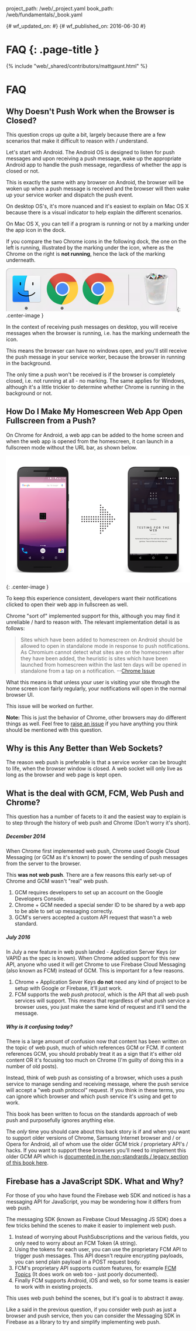 project_path: /web/_project.yaml
book_path: /web/fundamentals/_book.yaml

{# wf_updated_on:  #}
{# wf_published_on: 2016-06-30 #}

# FAQ {: .page-title }

{% include "web/_shared/contributors/mattgaunt.html" %}

# FAQ

## Why Doesn't Push Work when the Browser is Closed?

This question crops up quite a bit, largely because there are a few scenarios that make it difficult
 to reason with / understand.

Let's start with Android. The Android OS is designed to listen for push messages and upon receiving a
 push message, wake up the appropriate Android app to handle the push message, regardless of whether
 the app is closed or not.

This is exactly the same with any browser on Android, the browser will be woken
up when a push message is received and the browser will then wake up your
service worker and dispatch the push event.

On desktop OS's, it's more nuanced and it's easiest to explain on Mac OS X
because there is a visual indicator to help explain the different scenarios.

On Mac OS X, you can tell if a program is running or not by a marking
under the app icon in the dock.

If you compare the two Chrome icons in the following dock, the one on the left
is running, illustrated by the marking under the icon, where as the Chrome
on the right is **not running**, hence the lack of the marking underneath.

![Example of OS X](./images/faq/os-x-dock.png){: .center-image }

In the context of receiving push messages on desktop, you will receive messages
when the browser is running, i.e. has the marking underneath the icon.

This means the browser can have no windows open, and you'll still receive the push message in your
 service worker, because the browser in running in the background.

The only time a push won't be received is if the browser is completely closed, i.e. not running at
 all - no marking. The same applies for Windows, although it's a little trickier to determine whether
 Chrome is running in the background or not.

## How Do I Make My Homescreen Web App Open Fullscreen from a Push?

On Chrome for Android, a web app can be added to the home screen and when the web app is opened from
 the homescreen, it can launch in a fullscreen mode without the URL bar, as shown below.

![Homescreen Icon to Fullscreen](./images/faq/gauntface-homescreen-to-fullscreen.png){: .center-image
 }

To keep this experience consistent, developers want their notifications clicked to open their web app
 in fullscreen as well.

Chrome "sort of" implemented support for this, although you may find it unreliable / hard to reason
 with. The relevant implementation detail is as follows:

> Sites which have been added to homescreen on Android should be
> allowed to open in standalone mode in response to push notifications. As
> Chromium cannot detect what sites are on the homescreen after they
> have been added, the heuristic is sites which have been launched from
> homescreen within the last ten days will be opened in standalone from
> a tap on a notification.
> --[Chrome Issue](https://bugs.chromium.org/p/chromium/issues/detail?id=541711)

What this means is that unless your user is visiting your site through the home screen icon fairly
 regularly, your notifications will open in the normal browser UI.

This issue will be worked on further.

**Note:** This is just the behavior of Chrome, other browsers may do different things as well. Feel
 free to [raise an issue](https://github.com/gauntface/web-push-book/issues) if you have anything you
 think should be mentioned with this question.

## Why is this Any Better than Web Sockets?

The reason web push is preferable is that a service worker can be brought to
life, when the browser window is closed. A web socket will only live as long as the browser and web
 page is kept open.

## What is the deal with GCM, FCM, Web Push and Chrome?

This question has a number of facets to it and the easiest way to explain is to
step through the history of web push and Chrome (Don't worry it's short).

##### December 2014
When Chrome first implemented web push, Chrome used Google Cloud Messaging (or GCM as it's known) to
 power the sending of push messages from the server to the browser.

This **was not web push**. There are a few reasons this early set-up of Chrome and GCM wasn't "real"
 web push.

1. GCM requires developers to set up an account on the Google Developers Console.
1. Chrome + GCM needed a special sender ID to be shared by a web app to be able to set up messaging
 correctly.
1. GCM's servers accepted a custom API request that wasn't a web standard.

##### July 2016
In July a new feature in web push landed - Application Server Keys (or VAPID as the spec is known).
 When Chrome added support for this new API, anyone who used it will get Chrome to use Firebase Cloud
 Messaging (also known as FCM) instead of GCM. This is important for a few reasons.

1. Chrome + Application Sever Keys **do not** need any kind of project to be setup with Google or
 Firebase, it'll just work.
1. FCM supports the *web push protocol*, which is the API that all web push services will support.
 This means that regardless of what push service a browser uses, you just make the same kind of
 request and it'll send the message.

##### Why is it confusing today?
There is a large amount of confusion now that content has been written on the topic of web push, much
 of which references GCM or FCM. If content references GCM, you should probably treat it as a sign
 that it's either old content OR it's focusing too much on Chrome (I'm guilty of doing this in a
 number of old posts).

Instead, think of web push as consisting of a browser, which uses a push service to manage sending
 and receiving message, where the push service will accept a "web push protocol" request. If you
 think in these terms, you can ignore which browser and which push service it's using and get to
 work.

This book has been written to focus on the standards approach of web push and purposefully ignores
 anything else.

The *only* time you should care about this back story is if and when you want to support older
 versions of Chrome, Samsung Internet browser and / or Opera for Android, all of whom use the older
 GCM trick / proprietary API's / hacks. If you want to support these browsers you'll need to
 implement this older GCM API which is [documented in the non-standrards / legacy section of this
 book here](/chapter-06/01-non-standards-browsers/).

## Firebase has a JavaScript SDK. What and Why?

For those of you who have found the Firebase web SDK and noticed is has a messaging API for
 JavaScript, you may be wondering how it differs from web push.

The messaging SDK (known as Firebase Cloud Messaging JS SDK) does a few tricks behind the scenes to
 make it easier to implement web push.

1. Instead of worrying about PushSubscriptions and the various fields, you only need to worry about
 an FCM Token (A string).
1. Using the tokens for each user, you can use the proprietary FCM API to trigger push messages. This
 API doesn't require encrypting payloads, you can send plain payload in a POST request body.
1. FCM's proprietary API supports custom features, for example [FCM
 Topics](https://firebase.google.com/docs/cloud-messaging/android/topic-messaging) (It does work on
 web too - just poorly documented).
1. Finally FCM supports Android, iOS and web, so for some teams is easier to work with in existing
 projects.

This uses web push behind the scenes, but it's goal is to abstract it away.

Like a said in the previous question, if you consider web push as just a browser and push service,
 then you can consider the Messaging SDK in Firebase as a library to try and simplify implementing
 web push.
